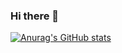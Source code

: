 ### Hi there 👋
[![Anurag's GitHub stats](https://github-readme-stats.vercel.app/api?username=Kennwilliams)](https://github.com/anuraghazra/github-readme-stats)
<!--
**Kennwilliams/Kennwilliams** is a ✨ _special_ ✨ repository because its `README.md` (this file) appears on your GitHub profile.

Here are some ideas to get you started:

- 🔭 I’m currently working on ...
- 🌱 I’m currently learning ...
- 👯 I’m looking to collaborate on ...
- 🤔 I’m looking for help with ...
- 💬 Ask me about ...
- 📫 How to reach me: ...
- 😄 Pronouns: ...
- ⚡ Fun fact: ...
-->
